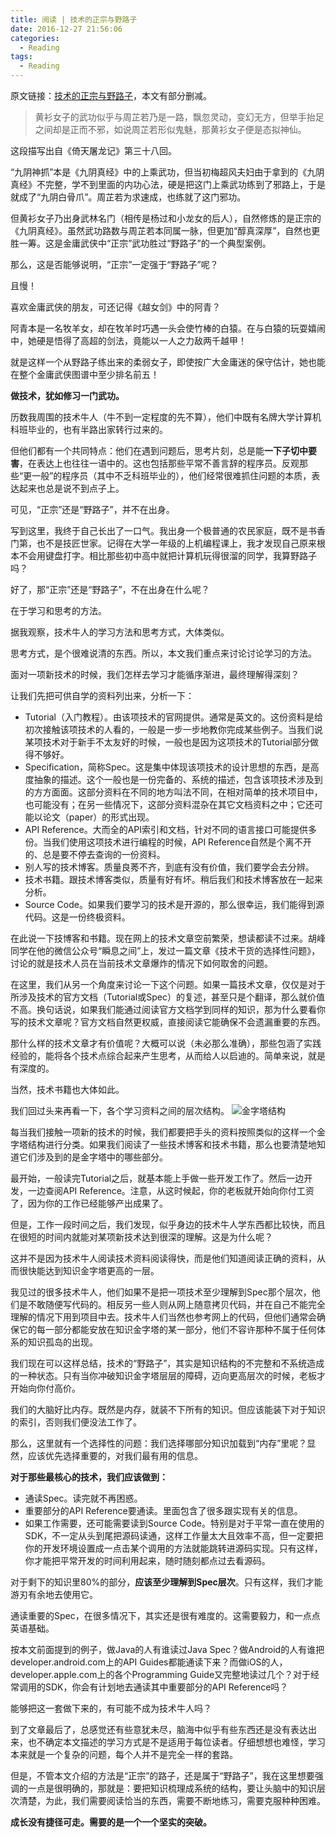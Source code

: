 ```yaml
---
title: 阅读 | 技术的正宗与野路子
date: 2016-12-27 21:56:06
categories:
  - Reading
tags:
  - Reading
---
```


原文链接：[技术的正宗与野路子](http://kb.cnblogs.com/page/554496/)，本文有部分删减。

> 黄衫女子的武功似乎与周芷若乃是一路，飘忽灵动，变幻无方，但举手抬足之间却是正而不邪，如说周芷若形似鬼魅，那黄衫女子便是态拟神仙。

这段描写出自《倚天屠龙记》第三十八回。

“九阴神抓”本是《九阴真经》中的上乘武功，但当初梅超风夫妇由于拿到的《九阴真经》不完整，学不到里面的内功心法，硬是把这门上乘武功练到了邪路上，于是就成了“九阴白骨爪”。周芷若为求速成，也练就了这门邪功。

但黄衫女子乃出身武林名门（相传是杨过和小龙女的后人），自然修炼的是正宗的《九阴真经》。虽然武功路数与周芷若本同属一脉，但更加“醇真深厚”，自然也更胜一筹。这是金庸武侠中“正宗”武功胜过“野路子”的一个典型案例。

那么，这是否能够说明，“正宗”一定强于“野路子”呢？

且慢！

<!--more-->

喜欢金庸武侠的朋友，可还记得《越女剑》中的阿青？

阿青本是一名牧羊女，却在牧羊时巧遇一头会使竹棒的白猿。在与白猿的玩耍嬉闹中，她硬是悟得了高超的剑法，竟能以一人之力敌两千越甲！

就是这样一个从野路子练出来的柔弱女子，即使按广大金庸迷的保守估计，她也能在整个金庸武侠图谱中至少排名前五！

**做技术，犹如修习一门武功。**

历数我周围的技术牛人（牛不到一定程度的先不算），他们中既有名牌大学计算机科班毕业的，也有半路出家转行过来的。

但他们都有一个共同特点：他们在遇到问题后，思考片刻，总是能**一下子切中要害**，在表达上也往往一语中的。这也包括那些平常不善言辞的程序员。反观那些“更一般”的程序员（其中不乏科班毕业的），他们经常很难抓住问题的本质，表达起来也总是说不到点子上。

可见，“正宗”还是“野路子”，并不在出身。

写到这里，我终于自己长出了一口气。我出身一个极普通的农民家庭，既不是书香门第，也不是技匠世家。记得在大学一年级的上机编程课上，我才发现自己原来根本不会用键盘打字。相比那些初中高中就把计算机玩得很溜的同学，我算野路子吗？

好了，那“正宗”还是“野路子”，不在出身在什么呢？

在于学习和思考的方法。

据我观察，技术牛人的学习方法和思考方式，大体类似。

思考方式，是个很难说清的东西。所以，本文我们重点来讨论讨论学习的方法。

面对一项新技术的时候，我们怎样去学习才能循序渐进，最终理解得深刻？

让我们先把可供自学的资料列出来，分析一下：
* Tutorial（入门教程）。由该项技术的官网提供。通常是英文的。这份资料是给初次接触该项技术的人看的，一般是一步一步地教你完成某些例子。当我们说某项技术对于新手不太友好的时候，一般也是因为这项技术的Tutorial部分做得不够好。
* Specification，简称Spec。这是集中体现该项技术的设计思想的东西，是高度抽象的描述。这个一般也是一份完备的、系统的描述，包含该项技术涉及到的方方面面。这部分资料在不同的地方叫法不同，在相对简单的技术项目中，也可能没有；在另一些情况下，这部分资料混杂在其它文档资料之中；它还可能以论文（paper）的形式出现。
* API Reference。大而全的API索引和文档，针对不同的语言接口可能提供多份。当我们使用这项技术进行编程的时候，API Reference自然是个离不开的、总是要不停去查询的一份资料。
* 别人写的技术博客。质量良莠不齐，到底有没有价值，我们要学会去分辨。
* 技术书籍。跟技术博客类似，质量有好有坏。稍后我们和技术博客放在一起来分析。
* Source Code。如果我们要学习的技术是开源的，那么很幸运，我们能得到源代码。这是一份终极资料。

在此说一下技博客和书籍。现在网上的技术文章空前繁荣，想读都读不过来。胡峰同学在他的微信公众号“瞬息之间”上，发过一篇文章《技术干货的选择性问题》，讨论的就是技术人员在当前技术文章爆炸的情况下如何取舍的问题。

在这里，我们从另一个角度来讨论一下这个问题。如果一篇技术文章，仅仅是对于所涉及技术的官方文档（Tutorial或Spec）的复述，甚至只是个翻译，那么就价值不高。换句话说，如果我们能通过阅读官方文档学到同样的知识，那为什么要看你写的技术文章呢？官方文档自然更权威，直接阅读它能确保不会遗漏重要的东西。

那什么样的技术文章才有价值呢？大概可以说（未必那么准确），那些包涵了实践经验的，能将各个技术点综合起来产生思考，从而给人以启迪的。简单来说，就是有深度的。

当然，技术书籍也大体如此。

我们回过头来再看一下，各个学习资料之间的层次结构。
![金字塔结构](http://o85gvbiad.bkt.clouddn.com/20161227-learn-doc-hierarchy.png)

每当我们接触一项新的技术的时候，我们都要把手头的资料按照类似的这样一个金字塔结构进行分类。如果我们阅读了一些技术博客和技术书籍，那么也要清楚地知道它们涉及到的是金字塔中的哪些部分。

最开始，一般读完Tutorial之后，就基本能上手做一些开发工作了。然后一边开发，一边查阅API Reference。注意，从这时候起，你的老板就开始向你付工资了，因为你的工作已经能够产出成果了。

但是，工作一段时间之后，我们发现，似乎身边的技术牛人学东西都比较快，而且在很短的时间内就能对某项新技术达到很深的理解。这是为什么呢？

这并不是因为技术牛人阅读技术资料阅读得快，而是他们知道阅读正确的资料，从而很快能达到知识金字塔更高的一层。

我见过的很多技术牛人，他们如果不是把一项技术至少理解到Spec那个层次，他们是不敢随便写代码的。相反另一些人则从网上随意拷贝代码，并在自己不能完全理解的情况下用到项目中去。技术牛人们当然也参考网上的代码，但他们通常会确保它的每一部分都能安放在知识金字塔的某一部分，他们不容许那种不属于任何体系的知识孤岛的出现。

我们现在可以这样总结，技术的“野路子”，其实是知识结构的不完整和不系统造成的一种状态。只有当你冲破知识金字塔层层的障碍，迈向更高层次的时候，老板才开始向你付高价。

我们的大脑好比内存。既然是内存，就装不下所有的知识。但应该能装下对于知识的索引，否则我们便没法工作了。

那么，这里就有一个选择性的问题：我们选择哪部分知识加载到“内存”里呢？显然，应该优先选择重要的，对我们最有用的信息。

**对于那些最核心的技术，我们应该做到：**
* 通读Spec。读完就不再困惑。
* 重要部分的API Reference要通读。里面包含了很多跟实现有关的信息。
* 如果工作需要，还可能需要读到Source Code。特别是对于平常一直在使用的SDK，不一定从头到尾把源码读通，这样工作量太大且效率不高，但一定要把你的开发环境设置成一点击某个调用的方法就能跳转进源码实现。只有这样，你才能把平常开发的时间利用起来，随时随刻都点过去看源码。

对于剩下的知识里80%的部分，**应该至少理解到Spec层次**。只有这样，我们才能游刃有余地去使用它。

通读重要的Spec，在很多情况下，其实还是很有难度的。这需要毅力，和一点点英语基础。

按本文前面提到的例子，做Java的人有谁读过Java Spec？做Android的人有谁把developer.android.com上的API Guides都能通读下来？而做iOS的人，developer.apple.com上的各个Programming Guide又完整地读过几个？对于经常调用的SDK，你会有计划地去通读其中重要部分的API Reference吗？

能够把这一套做下来的，有可能不成为技术牛人吗？

到了文章最后了，总感觉还有些意犹未尽，脑海中似乎有些东西还是没有表达出来，也不确定本文描述的学习方式是不是适用于每位读者。仔细想想也难怪，学习本来就是一个复杂的问题，每个人并不是完全一样的套路。

但是，不管本文介绍的方法是“正宗”的路子，还是属于“野路子”，我在这里想要强调的一点是很明确的，那就是：要把知识梳理成系统的结构，要让头脑中的知识层次清楚，为此，我们需要阅读恰当的东西，需要不断地练习，需要克服种种困难。

**成长没有捷径可走。需要的是一个一个坚实的突破。**
